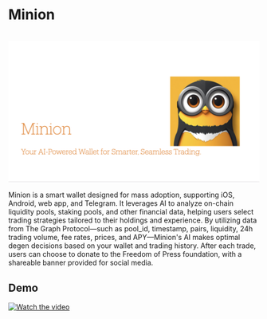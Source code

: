 # Minion

<br/>
<img src="./banner.png" alt="Minion">
<br/>

Minion is a smart wallet designed for mass adoption, supporting iOS, Android, web app, and Telegram. It leverages AI to analyze on-chain liquidity pools, staking pools, and other financial data, helping users select trading strategies tailored to their holdings and experience. By utilizing data from The Graph Protocol—such as pool_id, timestamp, pairs, liquidity, 24h trading volume, fee rates, prices, and APY—Minion's AI makes optimal degen decisions based on your wallet and trading history. After each trade, users can choose to donate to the Freedom of Press foundation, with a shareable banner provided for social media.

## Demo

[![Watch the video](https://img.youtube.com/vi/TEhPWtTVT1w/0.jpg)](https://youtu.be/TEhPWtTVT1w?si=nXWthA3iDJ6_BIv3)
